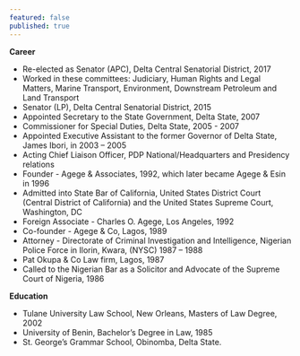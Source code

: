 ```yaml
---
featured: false
published: true
---
```

**Career**

* Re-elected as Senator (APC), Delta Central Senatorial District, 2017
* Worked in these committees: Judiciary, Human Rights and Legal Matters, Marine Transport, Environment, Downstream Petroleum and Land Transport
* Senator (LP), Delta Central Senatorial District, 2015
* Appointed Secretary to the State Government, Delta State, 2007
* Commissioner for Special Duties, Delta State, 2005 - 2007
* Appointed Executive Assistant to the former Governor of Delta State, James Ibori, in 2003 – 2005
* Acting Chief Liaison Officer, PDP National/Headquarters and Presidency relations
* Founder - Agege & Associates, 1992, which later became Agege & Esin in 1996
* Admitted into State Bar of California, United States District Court (Central District of California) and the United States Supreme Court, Washington, DC
* Foreign Associate - Charles O. Agege, Los Angeles, 1992
* Co-founder - Agege & Co, Lagos, 1989
* Attorney - Directorate of Criminal Investigation and Intelligence, Nigerian Police Force in Ilorin, Kwara, (NYSC) 1987 – 1988
* Pat Okupa & Co Law firm, Lagos, 1987
* Called to the Nigerian Bar as a Solicitor and Advocate of the Supreme Court of Nigeria, 1986

**Education**

* Tulane University Law School, New Orleans, Masters of Law Degree, 2002
* University of Benin, Bachelor’s Degree in Law, 1985
* St. George’s Grammar School, Obinomba, Delta State.
